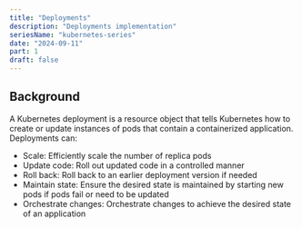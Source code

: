 ```yaml
---
title: "Deployments"
description: "Deployments implementation"
seriesName: "kubernetes-series"
date: "2024-09-11"
part: 1
draft: false
---
```


## Background
A Kubernetes deployment is a resource object that tells Kubernetes how to create or update instances of pods that contain a containerized application. 
Deployments can: 
- Scale: Efficiently scale the number of replica pods 
- Update code: Roll out updated code in a controlled manner 
- Roll back: Roll back to an earlier deployment version if needed 
- Maintain state: Ensure the desired state is maintained by starting new pods if pods fail or need to be updated 
- Orchestrate changes: Orchestrate changes to achieve the desired state of an application 